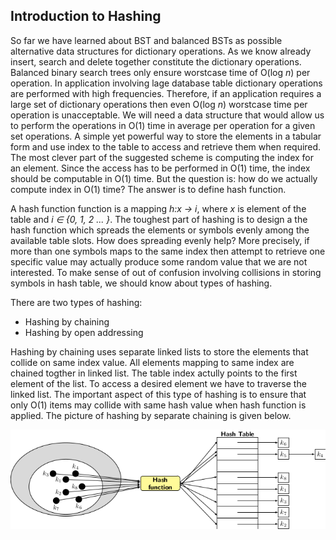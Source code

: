 ## Introduction to Hashing 

So far we have learned about BST and balanced BSTs as possible alternative data structures for dictionary operations. As
we know already insert, search and delete together constitute the dictionary operations. Balanced binary search trees 
only ensure worstcase time of O(log <i>n</i>) per operation. In application involving lage database table dictionary operations
are performed with high frequencies. Therefore, if an application requires a large set of dictionary operations 
then even O(log <i>n</i>) worstcase time per operation is unacceptable. We will need a data structure that would allow
us to perform the operations in O(1) time in average per operation for a given set operations. A simple yet powerful
way to store the elements in a tabular form and use index to the table to access and retrieve them when required. The
most clever part of the suggested scheme is computing the index for an element. Since the access has to be performed in O(1)
time, the index should be computable in O(1) time. But the question is: how do we actually compute index in O(1) time?
The answer is to define hash function. 

A hash function function is a mapping <i>h:x &#8594; i</i>, where <i>x</i> is element of the table and <i>i &#8712; {0, 1, 2 ... }</i>.
The toughest part of hashing is to design a the hash function which spreads the elements or symbols evenly among the 
available table slots. How does spreading evenly help? More precisely, if more than one symbols maps to the same index then 
attempt to retrieve one specific value may actually produce some random value that we are not interested. To make sense of
out of confusion involving collisions in storing symbols in hash table, we should know about types of hashing. 
  
There are two types of hashing:
 
- Hashing by chaining
- Hashing by open addressing
  
Hashing by chaining uses separate linked lists to store the elements that collide on same index value. All elements mapping
to same index are chained togther in linked list. The table index actully points to the first element of the list. To access a
desired element we have to traverse the linked list. The important aspect of this type of hashing is to ensure that only
O(1) items may collide with same hash value when hash function is applied. The picture of hashing by separate chaining
is given below.
<p style="text-align:center">
  <img src="../images/hashingWithChaining.png">
</p>
 
 
